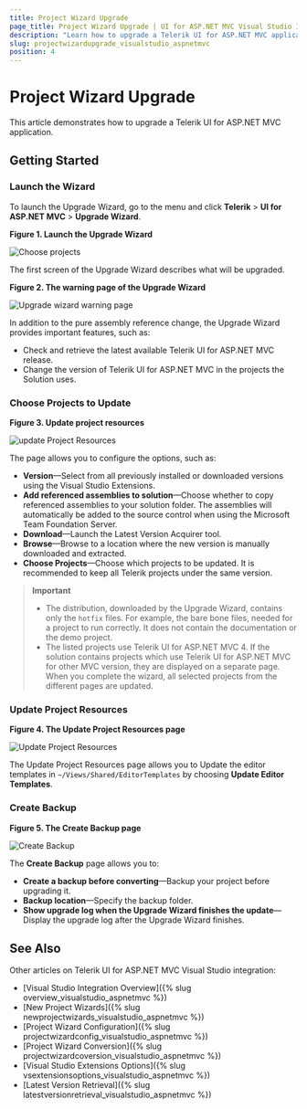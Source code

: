 ```yaml
---
title: Project Wizard Upgrade
page_title: Project Wizard Upgrade | UI for ASP.NET MVC Visual Studio Integration
description: "Learn how to upgrade a Telerik UI for ASP.NET MVC application."
slug: projectwizardupgrade_visualstudio_aspnetmvc
position: 4
---
```


# Project Wizard Upgrade

This article demonstrates how to upgrade a Telerik UI for ASP.NET MVC application.

## Getting Started

### Launch the Wizard

To launch the Upgrade Wizard, go to the menu and click **Telerik** > **UI for ASP.NET MVC** > **Upgrade Wizard**.

**Figure 1. Launch the Upgrade Wizard**

![Choose projects](/aspnet-mvc/vs-integration/images/upgrade_menu.png)

The first screen of the Upgrade Wizard describes what will be upgraded.

**Figure 2. The warning page of the Upgrade Wizard**

![Upgrade wizard warning page](/aspnet-mvc/vs-integration/images/upgrade_warning.png)

In addition to the pure assembly reference change, the Upgrade Wizard provides important features, such as:
- Check and retrieve the latest available Telerik UI for ASP.NET MVC release.
- Change the version of Telerik UI for ASP.NET MVC in the projects the Solution uses.

### Choose Projects to Update

**Figure 3. Update project resources**

![update Project Resources](/aspnet-mvc/vs-integration/images/upgrade1.png)

The page allows you to configure the options, such as:

- **Version**&mdash;Select from all previously installed or downloaded versions using the Visual Studio Extensions.
- **Add referenced assemblies to solution**&mdash;Choose whether to copy referenced assemblies to your solution folder. The assemblies will automatically be added to the source control when using the Microsoft Team Foundation Server.
- **Download**&mdash;Launch the Latest Version Acquirer tool.
- **Browse**&mdash;Browse to a location where the new version is manually downloaded and extracted.
- **Choose Projects**&mdash;Choose which projects to be updated. It is recommended to keep all Telerik projects under the same version.

> **Important**
> * The distribution, downloaded by the Upgrade Wizard, contains only the `hotfix` files. For example, the bare bone files, needed for a project to run correctly. It does not contain the documentation or the demo project.
> * The listed projects use Telerik UI for ASP.NET MVC 4. If the solution contains projects which use Telerik UI for ASP.NET MVC for other MVC version, they are displayed on a separate page. When you complete the wizard, all selected projects from the different pages are updated.

### Update Project Resources

**Figure 4. The Update Project Resources page**

![Update Project Resources](/aspnet-mvc/vs-integration/images/upgrade2.png)

The Update Project Resources page allows you to Update the editor templates in `~/Views/Shared/EditorTemplates` by choosing **Update Editor Templates**.

### Create Backup

**Figure 5. The Create Backup page**

![Create Backup](/aspnet-mvc/vs-integration/images/upgrade3.png)

The **Create Backup** page allows you to:

- **Create a backup before converting**&mdash;Backup your project before upgrading it.
- **Backup location**&mdash;Specify the backup folder.
- **Show upgrade log when the Upgrade Wizard finishes the update**&mdash;Display the upgrade log after the Upgrade Wizard finishes.

## See Also

Other articles on Telerik UI for ASP.NET MVC Visual Studio integration:

* [Visual Studio Integration Overview]({% slug overview_visualstudio_aspnetmvc %})
* [New Project Wizards]({% slug newprojectwizards_visualstudio_aspnetmvc %})
* [Project Wizard Configuration]({% slug projectwizardconfig_visualstudio_aspnetmvc %})
* [Project Wizard Conversion]({% slug projectwizardcoversion_visualstudio_aspnetmvc %})
* [Visual Studio Extensions Options]({% slug vsextensionsoptions_visualstudio_aspnetmvc %})
* [Latest Version Retrieval]({% slug latestversionretrieval_visualstudio_aspnetmvc %})
